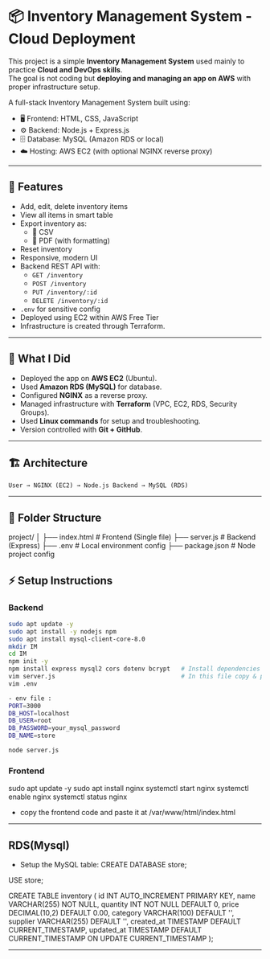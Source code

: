 # 📦 Inventory Management System - Cloud Deployment

This project is a simple **Inventory Management System** used mainly to practice **Cloud and DevOps skills**.  
The goal is not coding but **deploying and managing an app on AWS** with proper infrastructure setup.

A full-stack Inventory Management System built using:
- 🖥️ Frontend: HTML, CSS, JavaScript
- ⚙️  Backend: Node.js + Express.js
- 🗄️ Database: MySQL (Amazon RDS or local)
- ☁️  Hosting: AWS EC2 (with optional NGINX reverse proxy)

---

## 🚀 Features

- Add, edit, delete inventory items
- View all items in smart table
- Export inventory as:
  - 📄 CSV
  - 📄 PDF (with formatting)
- Reset inventory
- Responsive, modern UI
- Backend REST API with:
  - `GET /inventory`
  - `POST /inventory`
  - `PUT /inventory/:id`
  - `DELETE /inventory/:id`
- `.env` for sensitive config
- Deployed using EC2 within AWS Free Tier
- Infrastructure is created through Terraform.

---

## 🎯 What I Did
- Deployed the app on **AWS EC2** (Ubuntu).
- Used **Amazon RDS (MySQL)** for database.
- Configured **NGINX** as a reverse proxy.
- Managed infrastructure with **Terraform** (VPC, EC2, RDS, Security Groups).
- Used **Linux commands** for setup and troubleshooting.
- Version controlled with **Git + GitHub**.

---

## 🏗️ Architecture
```
User → NGINX (EC2) → Node.js Backend → MySQL (RDS)
```

---

## 📁 Folder Structure

project/
│
├── index.html # Frontend (Single file)
├── server.js # Backend (Express)
├── .env # Local environment config
├── package.json # Node project config


## ⚡ Setup Instructions

### Backend
```bash
sudo apt update -y
sudo apt install -y nodejs npm
sudo apt install mysql-client-core-8.0
mkdir IM
cd IM
npm init -y
npm install express mysql2 cors dotenv bcrypt   # Install dependencies of the backend code
vim server.js                                   # In this file copy & paste the backend code
vim .env

- env file :
PORT=3000
DB_HOST=localhost
DB_USER=root
DB_PASSWORD=your_mysql_password
DB_NAME=store

node server.js

```

### Frontend
sudo apt update -y
sudo apt install nginx
systemctl start nginx
systemctl enable nginx
systemctl status nginx

- copy the frontend code and paste it at /var/www/html/index.html

---

## RDS(Mysql)
- Setup the MySQL table:
CREATE DATABASE store;

USE store;

CREATE TABLE inventory (
  id INT AUTO_INCREMENT PRIMARY KEY,
  name VARCHAR(255) NOT NULL,
  quantity INT NOT NULL DEFAULT 0,
  price DECIMAL(10,2) DEFAULT 0.00,
  category VARCHAR(100) DEFAULT '',
  supplier VARCHAR(255) DEFAULT '',
  created_at TIMESTAMP DEFAULT CURRENT_TIMESTAMP,
  updated_at TIMESTAMP DEFAULT CURRENT_TIMESTAMP ON UPDATE CURRENT_TIMESTAMP
);


---



